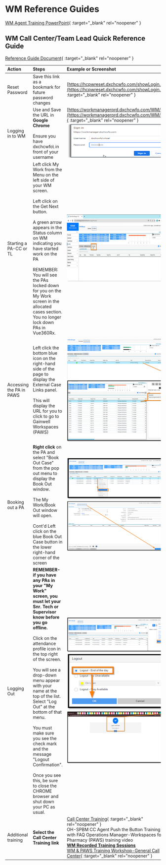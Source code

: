 # WM Reference Guides

[WM Agent Training PowerPoint](https://mygainwell-my.sharepoint.com/:b:/g/personal/kaelyn_dobbins_gainwelltechnologies_com/ERwK5mbGrSpOkbVyo_NVkIkBQR-Htfo5rIY-C_vhbdtPWg?e=z0ad2W){ :target="_blank" rel="noopener" }

## WM Call Center/Team Lead Quick Reference Guide

[Reference Guide Document](https://mygainwell-my.sharepoint.com/:w:/g/personal/kaelyn_dobbins_gainwelltechnologies_com/EcKPEAs-wD1Eq3VNVNMAU4oBMx3bBtDImDQITN2AKzyU4g?e=g545lE){ :target="_blank" rel="noopener" }

| Action | Steps | Example or Screenshot |
| :----- | :---- | :-------------------- |
| Reset Password | Save this link as a bookmark for future password changes | [https://hcpwreset.dxchcwfo.com/showLogin.cc](https://hcpwreset.dxchcwfo.com/showLogin.cc){ :target="_blank" rel="noopener" } |
| Logging in to WM | Use and Save the URL in <b>Google Chrome</b></br></br> Ensure you have dxchcwfo\ in front of your username | [https://workmanagerprd.dxchcwfo.com/WM/app](https://workmanagerprd.dxchcwfo.com/WM/app){ :target="_blank" rel="noopener" } </br>![](ref_guide_1.png) |
| Starting a PA-CC or TL | Left click My Work from the Menu on the left side of your WM screen. </br></br> Left click on the Get Next button. </br></br> A green arrow appears in the Status column on WM indicating you have started work on the PA </br></br> REMEMBER: You will see the PAs locked down for you on the My Work screen in the allocated cases section. You no longer lock down PAs in Vue360Rx. | ![](ref_guide_2.png) |
| Accessing the PA in PAWS | Left click the bottom blue icon on the right-hand side of the page to display the External Case Links panel. </br></br> This will display the URL for you to click to go to Gainwell Workspaces (PAWS) | ![](ref_guide_3.png) </br> ![](ref_guide_4.png) |
| Booking out a PA | <b>Right click</b> on the PA and </b>select</b> "Book Out Case" from the pop out menu to display the Book Out window. </br></br> The My Work/Book Out window will open. </br></br> Cont'd Left click on the blue Book Out Case button in the lower right-hand corner of the screen | ![](ref_guide_5.png) </br> ![](ref_guide_6.png) |
| Logging Out | <b>REMEMBER-if you have any PAs in your "My Work" screen, you must let your Snr. Tech or Supervisor know before you go offline.</b> </br></br> Click on the attendance profile icon in the top right of the screen. </br></br> You will see a drop-down menu appear with your name at the top of the list. Select "Log Out" at the bottom of that menu. </br></br> You must make sure you see the check mark and the message "Logout Confirmation". </br></br> Once you see this, </u>be sure to close the CHROME browser</u> and shut down your PC as usual. | ![](ref_guide_7.png) </br> ![](ref_guide_8.png) </br> ![](ref_guide_9.png) |
| Additional training | <b>Select the Call Center Training link</b> | [Call Center Training](https://mygainwell.sharepoint.com.mcas.ms/teams/aWFMReferenceCenter/Shared%20Documents/Forms/AllItems.aspx?csf=1&web=1&e=7qF09f&cid=8305b3fe%2D93d6%2D405b%2Dac9d%2Dd22ee538e081&RootFolder=%2Fteams%2FaWFMReferenceCenter%2FShared%20Documents%2FGeneral%2FOH%2DSPBM%20Training%2FCall%20Center%20Training&FolderCTID=0x012000F4C2F1C29C3EFD46A2D00907A6620193){ :target="_blank" rel="noopener" } </br> OH-SPBM CC Agent Push the Button Training PP with FAQ Operations Manager-Workspaces for Pharmacy (PAWS) training video </br> <u><b>WM Recorded Training Sessions</b></u></br>[WM & PAWS Training Workshop-General Call Center](https://mygainwell.sharepoint.com/:v:/r/teams/aWFMReferenceCenter/Shared%20Documents/General/OH-SPBM%20Training/WM%20Recorded%20Training%20Sessions/WM%20%26%20PAWS%20Training%20Workshop-General%20Call%20Center.mp4?csf=1&web=1&e=ZS0ECl&nav=eyJyZWZlcnJhbEluZm8iOnsicmVmZXJyYWxBcHAiOiJTdHJlYW1XZWJBcHAiLCJyZWZlcnJhbFZpZXciOiJTaGFyZURpYWxvZyIsInJlZmVycmFsQXBwUGxhdGZvcm0iOiJXZWIiLCJyZWZlcnJhbE1vZGUiOiJ2aWV3In19){ :target="_blank" rel="noopener" } |